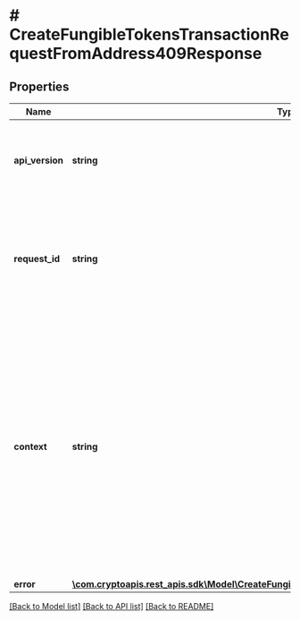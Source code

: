 # # CreateFungibleTokensTransactionRequestFromAddress409Response

## Properties

Name | Type | Description | Notes
------------ | ------------- | ------------- | -------------
**api_version** | **string** | Specifies the version of the API that incorporates this endpoint. |
**request_id** | **string** | Defines the ID of the request. The &#x60;requestId&#x60; is generated by Crypto APIs and it&#39;s unique for every request. |
**context** | **string** | In batch situations the user can use the context to correlate responses with requests. This property is present regardless of whether the response was successful or returned as an error. &#x60;context&#x60; is specified by the user. | [optional]
**error** | [**\com.cryptoapis.rest_apis.sdk\Model\CreateFungibleTokensTransactionRequestFromAddressE409**](CreateFungibleTokensTransactionRequestFromAddressE409.md) |  |

[[Back to Model list]](../../README.md#models) [[Back to API list]](../../README.md#endpoints) [[Back to README]](../../README.md)

